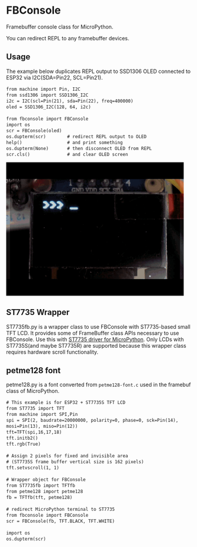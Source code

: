 # FBConsole

Framebuffer console class for MicroPython.

You can redirect REPL to any framebuffer devices.

## Usage

The example below duplicates REPL output to SSD1306 OLED connected to ESP32 via I2C(SDA=Pin22, SCL=Pin21).
```
from machine import Pin, I2C
from ssd1306 import SSD1306_I2C
i2c = I2C(scl=Pin(21), sda=Pin(22), freq=400000)
oled = SSD1306_I2C(128, 64, i2c)

from fbconsole import FBConsole
import os
scr = FBConsole(oled)
os.dupterm(scr)        # redirect REPL output to OLED
help()                 # and print something
os.dupterm(None)       # then disconnect OLED from REPL
scr.cls()              # and clear OLED screen
```
![top-page](https://raw.githubusercontent.com/boochow/FBConsole/images/dupterm-oled.gif)

## ST7735 Wrapper

ST7735fb.py is a wrapper class to use FBConsole with ST7735-based small TFT LCD.
It provides some of FrameBuffer class APIs necessary to use FBConsole.
Use this with [ST7735 driver for MicroPython](https://github.com/boochow/MicroPython-ST7735).
Only LCDs with ST7735S(and maybe ST7735R) are supported because this wrapper class requires hardware scroll functionality.

## petme128 font

petme128.py is a font converted from ``petme128-font.c`` used in the framebuf class of MicroPython.

```
# This example is for ESP32 + ST7735S TFT LCD
from ST7735 import TFT
from machine import SPI,Pin
spi = SPI(2, baudrate=20000000, polarity=0, phase=0, sck=Pin(14), mosi=Pin(13), miso=Pin(12))
tft=TFT(spi,16,17,18)
tft.initb2()
tft.rgb(True)

# Assign 2 pixels for fixed and invisible area
# (ST7735S frame buffer vertical size is 162 pixels)
tft.setvscroll(1, 1)

# Wrapper object for FBConsole
from ST7735fb import TFTfb
from petme128 import petme128
fb = TFTfb(tft, petme128)

# redirect MicroPython terminal to ST7735
from fbconsole import FBConsole
scr = FBConsole(fb, TFT.BLACK, TFT.WHITE)

import os
os.dupterm(scr) 
```
